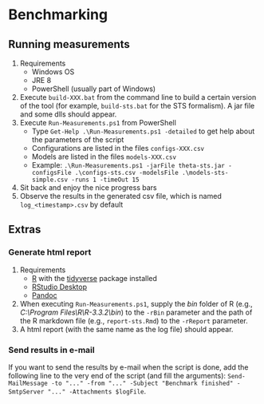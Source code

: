 # Benchmarking

## Running measurements
1. Requirements
    - Windows OS
    - JRE 8
    - PowerShell (usually part of Windows)
1. Execute `build-XXX.bat` from the command line to build a certain version of the tool (for example, `build-sts.bat` for the STS formalism). A jar file and some dlls should appear.
1. Execute `Run-Measurements.ps1` from PowerShell
    - Type `Get-Help .\Run-Measurements.ps1 -detailed` to get help about the parameters of the script
    - Configurations are listed in the files `configs-XXX.csv`
    - Models are listed in the files `models-XXX.csv`
    - Example: `.\Run-Measurements.ps1 -jarFile theta-sts.jar -configsFile .\configs-sts.csv -modelsFile .\models-sts-simple.csv -runs 1 -timeOut 15`
1. Sit back and enjoy the nice progress bars
1. Observe the results in the generated csv file, which is named `log_<timestamp>.csv` by default

## Extras

### Generate html report
1. Requirements
    - [R](https://www.r-project.org/) with the [tidyverse](https://cran.r-project.org/web/packages/tidyverse/index.html) package installed
    - [RStudio Desktop](https://www.rstudio.com/products/RStudio/)
    - [Pandoc](http://pandoc.org/)
1. When executing `Run-Measurements.ps1`, supply the _bin_ folder of R (e.g., _C:\Program Files\R\R-3.3.2\bin_) to the `-rBin` parameter and the path of the R markdown file (e.g., `report-sts.Rmd`) to the `-rReport` parameter.
1. A html report (with the same name as the log file) should appear.

### Send results in e-mail
If you want to send the results by e-mail when the script is done, add the following line to the very end of the script (and fill the arguments): `Send-MailMessage -to "..." -from "..." -Subject "Benchmark finished" -SmtpServer "..." -Attachments $logFile`.
